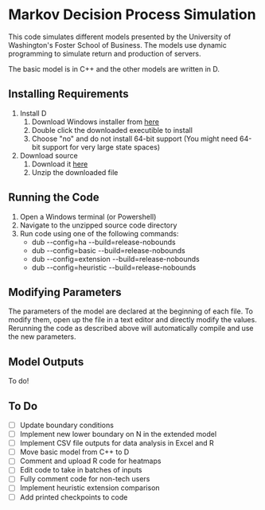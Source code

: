# Markov Decision Process Simulation

This code simulates different models presented by the University of Washington's Foster School
of Business. The models use dynamic programming to simulate return and production of servers. 

The basic model is in C++ and the other models are written in D.

## Installing Requirements

1. Install D
    1. Download Windows installer from [here](http://downloads.dlang.org/releases/2.x/2.075.0/dmd-2.075.0.exe)
	2. Double click the downloaded executible to install
    3. Choose "no" and do not install 64-bit support (You might need 64-bit support for very large state spaces)
2. Download source
	1. Download it [here](https://github.com/pgluss/inventory-mdp/archive/master.zip)
	2. Unzip the downloaded file

## Running the Code

1. Open a Windows terminal (or Powershell)
2. Navigate to the unzipped source code directory
3. Run code using one of the following commands:
	- dub --config=ha --build=release-nobounds
	- dub --config=basic --build=release-nobounds
	- dub --config=extension --build=release-nobounds
	- dub --config=heuristic --build=release-nobounds

## Modifying Parameters

The parameters of the model are declared at the beginning of each file. To modify them, open up 
the file in a text editor and directly modify the values. Rerunning the code as described above 
will automatically compile and use the new parameters.

## Model Outputs

To do!

## To Do

- [ ] Update boundary conditions
- [ ] Implement new lower boundary on N in the extended model
- [ ] Implement CSV file outputs for data analysis in Excel and R
- [ ] Move basic model from C++ to D
- [ ] Comment and upload R code for heatmaps
- [ ] Edit code to take in batches of inputs
- [ ] Fully comment code for non-tech users
- [ ] Implement heuristic extension comparison
- [ ] Add printed checkpoints to code
